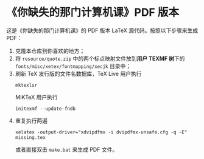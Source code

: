# 《你缺失的那门计算机课》PDF 版本

这是《你缺失的那门计算机课》的 PDF 版本 LaTeX 源代码。按照以下步骤来生成 PDF：

1. 克隆本仓库到你喜欢的地方；
2. 将 `resource/quote.zip` 中的两个标点映射文件放到**用户 TEXMF 树**下的 `fonts/misc/xetex/fontmapping/xecjk` 目录中；
3. 刷新 TeX 发行版的文件名数据库，TeX Live 用户执行
   ```
   mktexlsr
   ```
   MiKTeX 用户执行
   ```
   initexmf --update-fndb
   ```
4. 重复执行两遍
   ```
   xelatex -output-driver="xdvipdfmx -i dvipdfmx-unsafe.cfg -q -E" missing.tex
   ```
   或者直接双击 `make.bat` 来生成 PDF 文件。 
